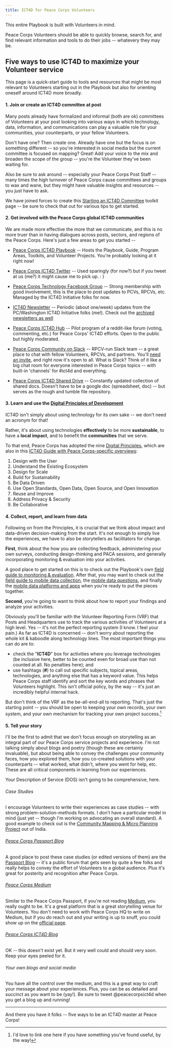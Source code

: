 ```yaml
---
title: ICT4D for Peace Corps Volunteers
---
```


This entire Playbook is built with Volunteers in mind.

Peace Corps Volunteers should be able to quickly browse, search for, and find relevant information and tools to do their jobs -- whatevery they may be.



## Five ways to use ICT4D to maximize your Volunteer service

This page is a quick-start guide to tools and resources that might be most relevant to Volunteers starting out in the Playbook but also for orienting oneself around ICT4D more broadly.



#### 1. Join or create an ICT4D committee at post

Many posts already have formalized and informal (both are ok) committees of Volunteers at your post looking into various ways in which technology, data, information, and communications can play a valuable role for your communities, your counterparts, or your fellow Volunteers.

Don't have one? Then create one. Already have one but the focus is on something different -- so you're interested in social media but the current committee is focused on mapping? Great! Add your voice to the mix and broaden the scope of the group -- you're the Volunteer they've been waiting for.

Also be sure to ask around -- especially your Peace Corps Post Staff -- many times the high turnover of Peace Corps cause committees and groups to wax and wane, but they might have valuable insights and resources -- you just have to ask.

We have joined forces to create this [Starting an ICT4D Committee](/toolkits/starting-an-ict4d-committee/) toolkit page -- be sure to check that out for various tips to get started.



#### 2. Get involved with the Peace Corps global ICT4D communities

We are made more effective the more that we communicate, and this is no more truer than in having dialogues across posts, sectors, and regions of the Peace Corps. Here's just a few areas to get you started -- 

- [Peace Corps ICT4D Playbook](http://playbook.peacecorpsict4d.org) -- Hosts the Playbook, Guide, Program Areas, Toolkits, and Volunteer Projects. You're probably looking at it right now!

- [Peace Corps ICT4D Twitter](https://twitter.com/peacecorpsICT4D) -- Used sparingly (for now?) but if you tweet at us (me?) it might cause me to pick up. : )

- [Peace Corps Technology Facebook Group](https://www.facebook.com/groups/ict4pcv/) -- Strong membership with good involvement, this is the place to post updates to PCVs, RPCVs, etc. Managed by the ICT4D Initiative folks for now.

- [ICT4D Newsletter](http://eepurl.com/FEygL) -- Periodic (about one/week) updates from the PC/Washington ICT4D Initiative folks (me!). Check out the [archived newsletters as well](http://us7.campaign-archive1.com/home/?u=f01e279afc825e8e4c097e001&id=7f5b83c088)

- [Peace Corps ICT4D Hub](http://hub.peacecorpsict4d.org) -- Pilot program of a reddit-like forum (voting, commenting, etc.) for Peace Corps' ICT4D efforts. Open to the public but highly moderated.

- [Peace Corps Community on Slack](https://peacecorpscommunity.slack.com) -- RPCV-run Slack team -- a great place to chat with fellow Volunteers, RPCVs, and partners. You'll [need an invite](http://slack.peacecorpsict4d.org), and right now it's open to all. What is Slack? Think of it like a big chat room for everyone interested in Peace Corps topics -- with built-in 'channels' for #ict4d and everything.

- [Peace Corps ICT4D Shared Drive](https://drive.google.com/open?id=0B3_92O4iu-M3fkdpTXpKdzQ2Q2dJQWdkRElGX1dfMzlmMThPTDRSMWVEdHVkeDRwaDh2ZGs) -- Constantly updated collection of shared docs. Doesn't have to be a google doc (spreadsheet, doc) -- but serves as the rough and tumble file repository.



#### 3. Learn and use the [Digital Principles of Development](http://digitalprinciples.org)

ICT4D isn't simply about using technology for its own sake -- we don't need an acronym for that!

Rather, it's about using technologies **effectively** to be more **sustainable**, to have a **local impact**, and to benefit the **communities** that we serve.

To that end, Peace Corps has adopted the nine [Digital Principles](http://digitalprinciples.org), which are also in this [ICT4D Guide with Peace Corps-specific overviews](/guide/principles/):

1. Design with the User
2. Understand the Existing Ecosystem
3. Design for Scale
4. Build for Sustainability
5. Be Data Driven
6. Use Open Standards, Open Data, Open Source, and Open Innovation
7. Reuse and Improve
8. Address Privacy & Security
9. Be Collaborative



#### 4. Collect, report, and learn from data

Following on from the Principles, it is crucial that we think about impact and data-driven decision-making from the start. It's not enough to simply live the experiences, we have to also be storytellers as facilitators for change.

**First**, think about the how you are collecting feedback, administering your own surveys, conducting design-thinking and PACA sessions, and generally incorporating monitoring & evaluation into your activities.

A good place to get started on this is to check out the Playbook's own [field guide to monitoring & evaluation](/toolkits/field-guide-to-monitoring-and-evaluation/). After that, you may want to check out the [field guide to mobile data collection](/toolkits/field-guide-to-mobile-data-collection/), the [mobile data questions](/toolkits/mobile-data-questions/), and finally the [mobile data platforms and apps](/toolkits/mobile-data-platforms-and-apps/) when you're ready to put the pieces together.

**Second**, you're going to want to think about how to report your findings and analyze your activities.

Obviously you'll be familiar with the Volunteer Reporting Form (VRF) that Posts and Headquarters use to track the various activities of Volunteers at a high level. Yes -- it's not the perfect reporting system (I know. I feel your pain.) As far as ICT4D is concerned -- don't worry about reporting the whole kit & kaboodle along technology lines. The most important things you can do are to:

- check the "**ICT4D**" box for activities where you leverage technologies (be inclusive here, better to be counted even for broad use than not counted at all. No penalties here); and
- use hashtags (**#**) to call out specific subjects, topical areas, technologies, and anything else that has a keyword value. This helps Peace Corps staff identify and sort the key words and phrases that Volunteers highlight. This isn't official policy, by the way -- it's just an incredibly helpful internal hack.

But don't think of the VRF as the be-all-end-all to reporting. That's just the starting point -- you should be open to keeping your own records, your own system, and your own mechanism for tracking your own project success.[^note]



#### 5. Tell your story

I'll be the first to admit that we don't focus enough on storytelling as an integral part of our Peace Corps service projects and experience. I'm not talking simply about blogs and poetry (though these are certainly invaluable), but about being able to convey the challenges your community faces, how you explored them, how you co-created solutions with your counterparts -- what worked, what didn't, where you went for help, etc. These are all critical components in learning from our experiences.

Your Description of Service (DOS) isn't going to be comprehensive, here.

###### Case Studies

I encourage Volunteers to write their experiences as case studies -- with strong problem-solution-methods formats. I don't have a particular model in mind (just yet -- though I'm working on advocating an overall standard). A good example to check out is the [Community Mapping & Micro Planning Project](http://blog.socialcops.com/portfolio/community-mapping-micro-planning-project-264-villages-across-vijayawada) out of India. 

###### [Peace Corps Passport Blog](http://passport.peacecorps.gov)

A good place to post these case studies (or edited versions of them) are the [Passport Blog](http://passport.peacecorps.gov) -- it's a public forum that gets seen by quite a few folks and really helps to convey the effort of Volunteers to a global audience. Plus it's great for posterity and recognition after Peace Corps.

###### [Peace Corps Medium](https://medium.com/@PeaceCorps)

Similar to the Peace Corps Passport, if you're not reading [Medium](https://medium.com/), you really ought to be. It's a great platform that is a great storytelling venue for Volunteers. You don't need to work with Peace Corps HQ to write on Medium, but if you *do* reach out and your writing is up to snuff, you could show up on the [official page](https://medium.com/@PeaceCorps).

###### [Peace Corps ICT4D Blog](http://peacecorpsict4d.org/blog/)

OK -- this doesn't exist yet. But it very well could and should very soon. Keep your eyes peeled for it.

###### Your own blogs and social media

You have all the control over the medium, and this is a great way to craft your message about your experiences. Plus, you can be as detailed and succinct as you want to be (yay!). Be sure to tweet @peacecorpsict4d when you get a blog up and running!

___

And there you have it folks -- five ways to be an ICT4D master at Peace Corps!








[^note]: I'd love to link one here if you have something you've found useful, by the way!